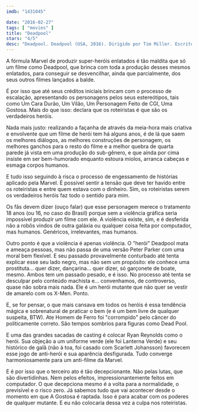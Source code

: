 ```yaml
---
imdb: "1431045"

date: "2016-02-27"
tags: [ "movies" ]
title: "Deadpool"
stars: "4/5"
desc: "Deadpool. Deadpool (USA, 2016). Dirigido por Tim Miller. Escrito por Rhett Reese, Paul Wernick, Fabian Nicieza, Rob Liefeld. Com Ryan Reynolds, Karan Soni, Ed Skrein, Michael Benyaer, Stefan Kapicic, Brianna Hildebrand, Style Dayne, Kyle Cassie, Taylor Hickson."
---
```

A fórmula Marvel de produzir super-heróis enlatados é tão maldita que só um filme como Deadpool, que brinca com toda a produção desses mesmos enlatados, para conseguir se desvencilhar, ainda que parcialmente, dos seus outros filmes lançados a balde.

É por isso que até seus créditos iniciais brincam com o processo de escalação, apresentando os personagens pelos seus estereótipos, tais como Um Cara Durão, Um Vilão, Um Personagem Feito de CGI, Uma Gostosa. Mais do que isso: declara que os roteiristas é que são os verdadeiros heróis.

Nada mais justo: realizando a façanha de através da meia-hora mais criativa e envolvente que um filme de herói tem há alguns anos, é de lá que saem os melhores diálogos, as melhores construções de personagem, os melhores ganchos para o resto do filme e a melhor quebra de quarta parede já vista em uma produção do sub-gênero, e que ainda por cima insiste em ser bem-humorado enquanto estoura miolos, arranca cabeças e esmaga corpos humanos.

E tudo isso seguindo à risca o processo de engessamento de histórias aplicado pela Marvel. É possível sentir a tensão que deve ter havido entre os roteiristas e entre quem estava com o dinheiro. Sim, os roteiristas serem os verdadeiros heróis faz todo o sentido para mim.

Os fãs devem dizer (ouço falar) que esse personagem merece o tratamento 18 anos (ou 16, no caso do Brasil) porque sem a violência gráfica seria impossível produzir um filme com ele. A violência existe, sim, e é desferida não a robôs vindos de outra galáxia ou qualquer coisa feita por computador, mas humanos. Genéricos, irrelevantes, mas humanos.

Outro ponto é que a violência é apenas violência. O "herói" Deadpool mata e ameaça pessoas, mas não passa de uma versão Peter Parker com uma moral bem flexível. E seu passado provavelmente conturbado até tenta explicar esse seu lado negro, mas não sem um propósito: ele conhece uma prostituta... quer dizer, dançarina... quer dizer, só garçonete de boate, mesmo. Ambos tem um passado pesado, e é isso. No processo até tenta se desculpar pelo conteúdo machista e... convenhamos, de controverso, quase não sobra mais nada. Ele é um herói mutante que não quer se vestir de amarelo com os X-Men. Ponto.

E, se for pensar, o que mais cansava em todos os heróis é essa tendência mágica e sobrenatural de praticar o bem (e é um bem livre de qualquer suspeita, BTW). Ate Homem de Ferro foi "corrompido" pelo câncer do politicamente correto. São tempos sombrios para figuras como Dead Pool.

E uma das grandes sacadas de casting é colocar Ryan Reynolds como o herói. Sua objeção a um uniforme verde (ele foi Lanterna Verde) e seu histórico de galã (não à toa, foi casado com Scarlett Johansson) favorecem esse jogo de anti-herói e sua aparência desfigurada. Tudo converge harmoniosamente para um anti-filme da Marvel.

E é por isso que o terceiro ato é tão decepcionante. Não pelas lutas, que são divertidinhas. Nem pelos efeitos, impressionantemente feitos em computador. O que decepciona mesmo é a volta para a normalidade, o previsível e o risco zero. Já sabemos tudo que vai acontecer desde o momento em que A Gostosa é raptada. Isso é para acabar com os poderes de qualquer mutante. E eu não colocaria dessa vez a culpa nos roteiristas.
